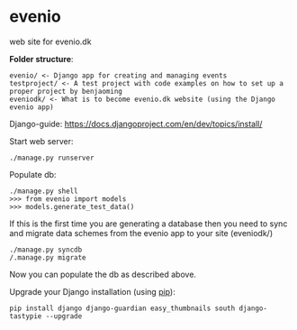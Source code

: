 evenio
======

web site for evenio.dk

**Folder structure**:
```
evenio/ <- Django app for creating and managing events
testproject/ <- A test project with code examples on how to set up a proper project by benjaoming
eveniodk/ <- What is to become evenio.dk website (using the Django evenio app)
```
Django-guide: https://docs.djangoproject.com/en/dev/topics/install/

Start web server:
```shell
./manage.py runserver
```

Populate db:
```shell
./manage.py shell
>>> from evenio import models
>>> models.generate_test_data()
```

If this is the first time you are generating a database then you need to sync and migrate data schemes from the evenio app to your site (eveniodk/)
```shell
./manage.py syncdb
/.manage.py migrate
```
Now you can populate the db as described above.

Upgrade your Django installation (using [pip](http://pypi.python.org/pypi/pip)):
```shell
pip install django django-guardian easy_thumbnails south django-tastypie --upgrade
```